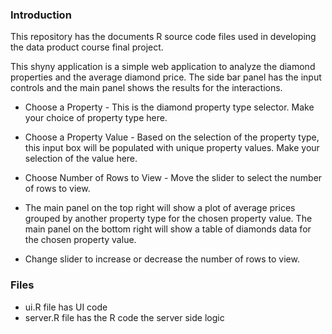 ### Introduction
This repository has the documents R source code files used in developing the data product course final project. 

This shyny application is a simple web application to analyze the diamond properties and the average diamond price. The side bar panel has the input controls and the main panel shows the results for the interactions.
* Choose a Property - This is the diamond property type selector. Make your choice of property type here. 

* Choose a Property Value - Based on the selection of the property type, this input box will be populated with unique property values. Make your selection of the value here.

* Choose Number of Rows to View - Move the slider to select the number of rows to view.

* The main panel on the top right will show a plot of average prices grouped by another property type for the chosen property value. The main panel on the bottom right will show a table of diamonds data for the chosen property value. 
* Change slider to increase or decrease the number of rows to view.

### Files 
* ui.R file has UI code
* server.R file has the R code the server side logic 

